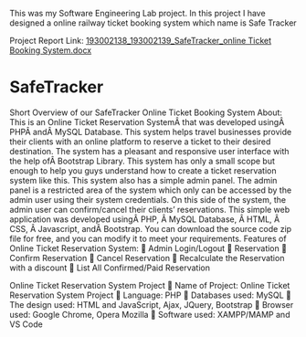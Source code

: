 This was my Software Engineering Lab project. In this project I have designed a online railway ticket booking system which name is Safe Tracker


Project Report Link:
[193002138_193002139_SafeTracker_online Ticket Booking System.docx](https://github.com/sajadul-d/SafeTracker/files/9727261/193002138_193002139_SafeTracker_online.Ticket.Booking.System.docx)
# SafeTracker
Short Overview of our SafeTracker Online Ticket Booking System
About:
This is an Online Ticket Reservation SystemÂ that was developed usingÂ PHPÂ andÂ MySQL Database. This system helps travel businesses provide their clients with an online platform to reserve a ticket to their desired destination. The system has a pleasant and responsive user interface with the help ofÂ Bootstrap Library. This system has only a small scope but enough to help you guys understand how to create a ticket reservation system like this. This system also has a simple admin panel. The admin panel is a restricted area of the system which only can be accessed by the admin user using their system credentials. On this side of the system, the admin user can confirm/cancel their clients’ reservations.
This simple web application was developed usingÂ PHP, Â MySQL Database, Â HTML, Â CSS, Â Javascript, andÂ Bootstrap. You can download the source code zip file for free, and you can modify it to meet your requirements.
Features of Online Ticket Reservation System:
	Admin Login/Logout
	Reservation
	Confirm Reservation
	Cancel Reservation
	Recalculate the Reservation with a discount
	List All Confirmed/Paid Reservation

Online Ticket Reservation System Project
	Name of Project: Online Ticket Reservation System Project
	Language: PHP
	Databases used: MySQL
	The design used: HTML and JavaScript, Ajax, JQuery, Bootstrap
	Browser used: Google Chrome, Opera Mozilla
	Software used: XAMPP/MAMP and VS Code

